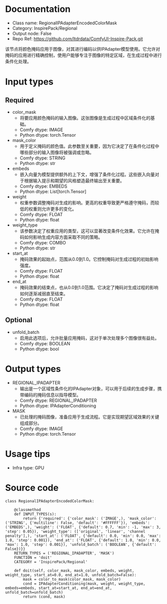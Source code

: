 # Documentation
- Class name: RegionalIPAdapterEncodedColorMask
- Category: InspirePack/Regional
- Output node: False
- Repo Ref: https://github.com/ltdrdata/ComfyUI-Inspire-Pack.git

该节点将颜色掩码应用于图像，对其进行编码以供IPAdapter模型使用。它允许对掩码的应用进行精确控制，使用户能够专注于图像的特定区域，在生成过程中进行条件化处理。

# Input types
## Required
- color_mask
    - 将要应用颜色掩码的输入图像。这张图像是生成过程中区域条件化的基础。
    - Comfy dtype: IMAGE
    - Python dtype: torch.Tensor
- mask_color
    - 用于定义掩码的颜色值。此参数至关重要，因为它决定了在条件化过程中哪些部分的输入图像将被强调或忽略。
    - Comfy dtype: STRING
    - Python dtype: str
- embeds
    - 嵌入向量为模型提供额外的上下文，增强了条件化过程。这些嵌入向量对于根据输入提示和期望的风格塑造最终输出至关重要。
    - Comfy dtype: EMBEDS
    - Python dtype: List[torch.Tensor]
- weight
    - 权重参数调整掩码对生成的影响。更高的权重导致更严格遵守掩码，而较低的权重则允许更多的变化。
    - Comfy dtype: FLOAT
    - Python dtype: float
- weight_type
    - 该参数决定了权重应用的类型，这可以显著改变条件化效果。它允许在掩码如何影响生成内容方面采取不同的策略。
    - Comfy dtype: COMBO
    - Python dtype: str
- start_at
    - 掩码效果的起始点，范围从0.0到1.0。它控制掩码对生成过程的初始影响强度。
    - Comfy dtype: FLOAT
    - Python dtype: float
- end_at
    - 掩码效果的结束点，也从0.0到1.0范围。它决定了掩码对生成过程的影响如何逐渐减弱直至结束。
    - Comfy dtype: FLOAT
    - Python dtype: float
## Optional
- unfold_batch
    - 启用此选项后，允许批量应用掩码，这对于单次处理多个图像很有益处。
    - Comfy dtype: BOOLEAN
    - Python dtype: bool

# Output types
- REGIONAL_IPADAPTER
    - 输出是一个区域性条件化的IPAdapter对象，可以用于后续的生成步骤，携带编码的掩码信息以指导模型。
    - Comfy dtype: REGIONAL_IPADAPTER
    - Python dtype: IPAdapterConditioning
- MASK
    - 已处理的掩码图像，准备应用于生成流程。它是实现期望区域效果的关键组成部分。
    - Comfy dtype: IMAGE
    - Python dtype: torch.Tensor

# Usage tips
- Infra type: GPU

# Source code
```
class RegionalIPAdapterEncodedColorMask:

    @classmethod
    def INPUT_TYPES(s):
        return {'required': {'color_mask': ('IMAGE',), 'mask_color': ('STRING', {'multiline': False, 'default': '#FFFFFF'}), 'embeds': ('EMBEDS',), 'weight': ('FLOAT', {'default': 0.7, 'min': -1, 'max': 3, 'step': 0.05}), 'weight_type': (['original', 'linear', 'channel penalty'],), 'start_at': ('FLOAT', {'default': 0.0, 'min': 0.0, 'max': 1.0, 'step': 0.001}), 'end_at': ('FLOAT', {'default': 1.0, 'min': 0.0, 'max': 1.0, 'step': 0.001}), 'unfold_batch': ('BOOLEAN', {'default': False})}}
    RETURN_TYPES = ('REGIONAL_IPADAPTER', 'MASK')
    FUNCTION = 'doit'
    CATEGORY = 'InspirePack/Regional'

    def doit(self, color_mask, mask_color, embeds, weight, weight_type, start_at=0.0, end_at=1.0, unfold_batch=False):
        mask = color_to_mask(color_mask, mask_color)
        cond = IPAdapterConditioning(mask, weight, weight_type, embeds=embeds, start_at=start_at, end_at=end_at, unfold_batch=unfold_batch)
        return (cond, mask)
```